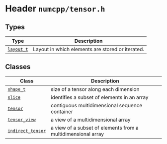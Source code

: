 # Header `numcpp/tensor.h`

## Types

| Type                                        | Description                                      |
| ------------------------------------------- | ------------------------------------------------ |
| [`layout_t`](./Iterators/readme.md#layouts) | Layout in which elements are stored or iterated. |

## Classes

| Class                                              | Description                                                  |
| -------------------------------------------------- | ------------------------------------------------------------ |
| [`shape_t`](./Shapes/readme.md)                    | size of a tensor along each dimension                        |
| [`slice`](./Slices/readme.md)                      | identifies a subset of elements in an array                  |
| [`tensor`](./Tensor/readme.md)                     | contiguous multidimensional sequence container               |
| [`tensor_view`](./Views/readme.md)                 | a view of a multidimensional array                           |
| [`indirect_tensor`](./Indirect%20tensor/readme.md) | a view of a subset of elements from a multidimensional array |
